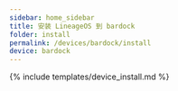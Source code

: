 ```yaml
---
sidebar: home_sidebar
title: 安装 LineageOS 到 bardock
folder: install
permalink: /devices/bardock/install
device: bardock
---
```

{% include templates/device_install.md %}
